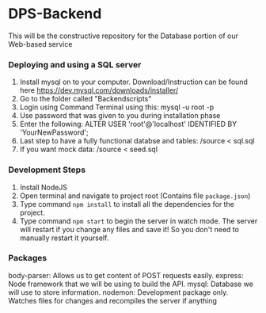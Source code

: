 # DPS-Backend
This will be the constructive repository for the Database portion of our Web-based service

### Deploying and using a SQL server
1. Install mysql on to your computer. Download/Instruction can be found here https://dev.mysql.com/downloads/installer/
2. Go to the folder called "Backendscripts"
3. Login using Command Terminal using this: mysql -u root -p
4. Use password that was given to you during installation phase
5. Enter the following: ALTER USER 'root'@'localhost' IDENTIFIED BY 'YourNewPassword';
6. Last step to have a fully functional databse and tables: /source < sql.sql
7. If you want mock data: /source < seed.sql


### Development Steps
1. Install NodeJS 
2. Open terminal and navigate to project root (Contains file `package.json`)
3. Type command `npm install` to install all the dependencies for the project.
4. Type command `npm start` to begin the server in watch mode. The server will restart if you change any files and save it! So you don't need to manually restart it yourself.

### Packages
body-parser: Allows us to get content of POST requests easily.
express: Node framework that we will be using to build the API.
mysql: Database we will use to store information.
nodemon: Development package only. Watches files for changes and recompiles the server if anything
